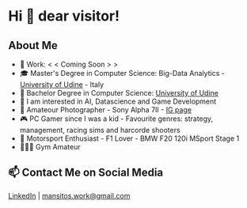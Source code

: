 # Hi 👋 dear visitor!

## About Me
- 💼 Work: < < Coming Soon > >
- 🎓 Master's Degree in Computer Science: Big-Data Analytics - [University of Udine](https://www.uniud.it/it) - Italy
- 📗 Bachelor Degree in Computer Science: [University of Udine](https://www.uniud.it/it)
- 🔭 I am interested in AI, Datascience and Game Development
- 📸 Amateour Photographer - Sony Alpha 7II - [IG page](https://www.instagram.com/mansitos.ph)
- 🎮 PC Gamer since I was a kid - Favourite genres: strategy, management, racing sims and harcorde shooters
- 🚗 Motorsport Enthusiast - F1 Lover - BMW F20 120i MSport Stage 1
- 🏋🏻‍♂️ Gym Amateur
  
## 📫 Contact Me on Social Media
[LinkedIn](https://www.linkedin.com/in/andrea-mansi/) | mansitos.work@gmail.com

